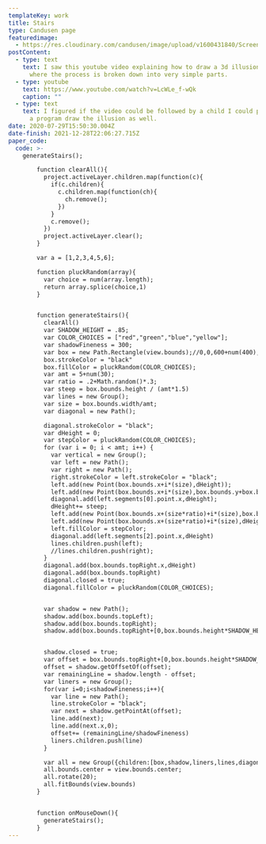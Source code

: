 ```yaml
---
templateKey: work
title: Stairs
type: Candusen page
featuredimage:
  - https://res.cloudinary.com/candusen/image/upload/v1600431840/Screen_Shot_2020-09-17_at_6.53.13_PM_fu7afk.png
postContent:
  - type: text
    text: I saw this youtube video explaining how to draw a 3d illusion of stairs
      where the process is broken down into very simple parts.
  - type: youtube
    text: https://www.youtube.com/watch?v=LcWLe_f-wQk
    caption: ""
  - type: text
    text: I figured if the video could be followed by a child I could probably make
      a program draw the illusion as well.
date: 2020-07-29T15:50:30.004Z
date-finish: 2021-12-28T22:06:27.715Z
paper_code:
  code: >-
    generateStairs();

        function clearAll(){
          project.activeLayer.children.map(function(c){
            if(c.children){
              c.children.map(function(ch){
                ch.remove();
              })
            }
            c.remove();
          })
          project.activeLayer.clear();
        }

        var a = [1,2,3,4,5,6];

        function pluckRandom(array){
          var choice = num(array.length);
          return array.splice(choice,1)
        }


        function generateStairs(){
          clearAll()
          var SHADOW_HEIGHT = .85;
          var COLOR_CHOICES = ["red","green","blue","yellow"];
          var shadowFineness = 300;
          var box = new Path.Rectangle(view.bounds);//0,0,600+num(400),450+num(400));
          box.strokeColor = "black"
          box.fillColor = pluckRandom(COLOR_CHOICES);
          var amt = 5+num(30);
          var ratio = .2+Math.random()*.3;
          var steep = box.bounds.height / (amt*1.5)
          var lines = new Group();
          var size = box.bounds.width/amt;
          var diagonal = new Path();

          diagonal.strokeColor = "black";
          var dHeight = 0;
          var stepColor = pluckRandom(COLOR_CHOICES);
          for (var i = 0; i < amt; i++) {
            var vertical = new Group();
            var left = new Path();
            var right = new Path();
            right.strokeColor = left.strokeColor = "black";
            left.add(new Point(box.bounds.x+i*(size),dHeight));
            left.add(new Point(box.bounds.x+i*(size),box.bounds.y+box.bounds.height));
            diagonal.add(left.segments[0].point.x,dHeight);
            dHeight+= steep;
            left.add(new Point(box.bounds.x+(size*ratio)+i*(size),box.bounds.y+box.bounds.height));
            left.add(new Point(box.bounds.x+(size*ratio)+i*(size),dHeight));
            left.fillColor = stepColor;
            diagonal.add(left.segments[2].point.x,dHeight)
            lines.children.push(left);
            //lines.children.push(right);
          }
          diagonal.add(box.bounds.topRight.x,dHeight)
          diagonal.add(box.bounds.topRight)
          diagonal.closed = true;
          diagonal.fillColor = pluckRandom(COLOR_CHOICES);


          var shadow = new Path();
          shadow.add(box.bounds.topLeft);
          shadow.add(box.bounds.topRight);
          shadow.add(box.bounds.topRight+[0,box.bounds.height*SHADOW_HEIGHT]);


          shadow.closed = true;
          var offset = box.bounds.topRight+[0,box.bounds.height*SHADOW_HEIGHT];
          offset = shadow.getOffsetOf(offset);
          var remainingLine = shadow.length - offset;
          var liners = new Group();
          for(var i=0;i<shadowFineness;i++){
            var line = new Path();
            line.strokeColor = "black";
            var next = shadow.getPointAt(offset);
            line.add(next);
            line.add(next.x,0);
            offset+= (remainingLine/shadowFineness)
            liners.children.push(line)
          }

          var all = new Group({children:[box,shadow,liners,lines,diagonal]});
          all.bounds.center = view.bounds.center;
          all.rotate(20);
          all.fitBounds(view.bounds)
        }


        function onMouseDown(){
          generateStairs();
        }
---
```

